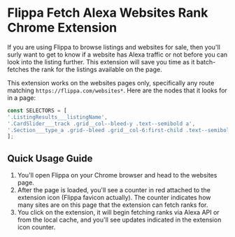 # Flippa Fetch Alexa Websites Rank Chrome Extension

If you are using Flippa to browse listings and websites for sale, then you'll surly want to get to know if a website has Alexa traffic or not before you can look into the listing further. This extension will save you time as it batch-fetches the rank for the listings available on the page.

This extension works on the websites pages only, specifically any route matching `https://flippa.com/websites*`. Here are the nodes that it looks for in a page:

```js
const SELECTORS = [
'.ListingResults___listingName',
'.CardSlider___track .grid__col--bleed-y .text--semibold a',
'.Section___type_a .grid--bleed .grid__col-6:first-child .text--semibold',
];
```

## Quick Usage Guide

1. You'll open Flippa on your Chrome browser and head to the websites page.
2. After the page is loaded, you'll see a counter in red attached to the extension icon (Flippa favicon actually). The counter indicates how many sites are on this page that the extension can fetch ranks for.
3. You click on the extension, it will begin fetching ranks via Alexa API or from the local cache, and you'll see updates indicated in the extension icon counter.